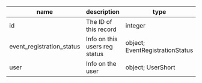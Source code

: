 | name                      | description                   | type                            |
|---------------------------|-------------------------------|---------------------------------|
| id                        | The ID of this record         | integer                         |
| event_registration_status | Info on this users reg status | object; EventRegistrationStatus |
| user                      | Info on the user              | object; UserShort               |